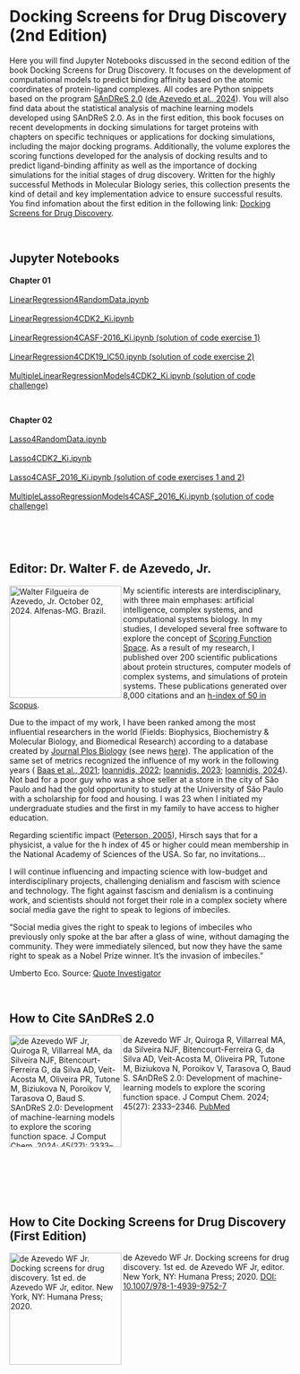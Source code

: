 # Docking Screens for Drug Discovery (2nd Edition)

Here you will find Jupyter Notebooks discussed in the second edition of the book Docking Screens for Drug Discovery. It focuses on the development of computational models to predict binding affinity based on the atomic coordinates of protein-ligand complexes. All codes are Python snippets based on the program [SAnDReS 2.0](https://github.com/azevedolab/sandres#readme) ([de Azevedo et al., 2024](https://doi.org/10.1002/jcc.27449)). You will also find data about the statistical analysis of machine learning models developed using SAnDReS 2.0.
As in the first edition, this book focuses on recent developments in docking simulations for target proteins with chapters on specific techniques or applications for docking simulations, including the major docking programs. Additionally, the volume explores the scoring functions developed for the analysis of docking results and to predict ligand-binding affinity as well as the importance of docking simulations for the initial stages of drug discovery. Written for the highly successful Methods in Molecular Biology series, this collection presents the kind of detail and key implementation advice to ensure successful results. You find infomation about the first edition in the following link: [Docking Screens for Drug Discovery](https://link.springer.com/book/10.1007/978-1-4939-9752-7).
<P>&nbsp;</P>
<H2>Jupyter Notebooks</H2>
<B>Chapter 01</B>
<br> </br>
<a href = "https://colab.research.google.com/drive/1mUo4-24mWi7DBtS6K2A_Lk4FFjt39dl4?usp=sharing" title = "LinearRegression4RandomData.ipynb">LinearRegression4RandomData.ipynb</a>
<br> </br>
<a href = "https://colab.research.google.com/drive/18HmfAjYDKGAOu0lFyzEteXK65DtoJiLY?usp=sharing" title = "LinearRegression4CDK2_Ki.ipynb">LinearRegression4CDK2_Ki.ipynb</a>
<br> </br>
<a href = "https://colab.research.google.com/drive/1X6bdeK3DTlLxnTS-4T1uB1VrTAQ_Se0U?usp=sharing" title = "LinearRegression4CASF-2016_Ki.ipynb (solution of code exercise 1)">LinearRegression4CASF-2016_Ki.ipynb (solution of code exercise 1)</a>
<br> </br>
<a href = "https://colab.research.google.com/drive/1WAieJyv1dPUjDfUZ_hDAWm2P9fAVcfCi?usp=sharing" title = "LinearRegression4CDK19_IC50.ipynb (solution of code exercise 2)">LinearRegression4CDK19_IC50.ipynb (solution of code exercise 2)</a>
<br> </br>
<a href = "https://colab.research.google.com/drive/1nXPL5zI4ws3kvBx3q0u-I_xZa5HIgVrL?usp=sharing" title = "MultipleLinearRegressionModels4CDK2_Ki.ipynb (solution of code challenge)">MultipleLinearRegressionModels4CDK2_Ki.ipynb (solution of code challenge)</a>
<P>&nbsp;</P>
<B>Chapter 02</B>
<br> </br>
<a href = "https://colab.research.google.com/drive/1tqYnH5LtzWhrnEKpFJ-zSXWhkfeSfseQ?usp=sharing" title = "Lasso4RandomData.ipynb">Lasso4RandomData.ipynb</a>
<br> </br>
<a href = "https://colab.research.google.com/drive/1hQ_0doz3vj7tl5RWIpkcytTm_BAvZgUP?usp=sharing" title = "Lasso4CDK2_Ki.ipynb">Lasso4CDK2_Ki.ipynb</a>
<br> </br>
<a href = "https://colab.research.google.com/drive/1dlDgSBNtyWcKRvAvnTALisZlbIdObxsH?usp=sharing" title = "Lasso4CASF_2016_Ki.ipynb (solution of code exercises 1 and 2)">Lasso4CASF_2016_Ki.ipynb (solution of code exercises 1 and 2)</a>
<br> </br>
<a href = "https://colab.research.google.com/drive/1lf3Rd7Bvdgpm1KkNzViJ2AuvJtnBQ_Z7?usp=sharing" title = "MultipleLassoRegressionModels4CASF_2016_Ki.ipynb (solution of code challenge)">MultipleLassoRegressionModels4CASF_2016_Ki.ipynb (solution of code challenge)</a>
<P>&nbsp;</P>  
<P>&nbsp;</P>
<H2>Editor: Dr. Walter F. de Azevedo, Jr.</H2>
<img src="https://drive.usercontent.google.com/download?id=1ao9REI0b_bCbjDy2pu4k3Tbr35LCB5Qt&export=view&authuser=0" width=200 align=left title="Walter Filgueira de Azevedo, Jr. October 02, 2024. Alfenas-MG. Brazil."></a>
<P>
My scientific interests are interdisciplinary, with three main emphases: artificial intelligence, complex systems, and computational systems biology. In my studies, I developed several free software to explore the concept of <a href = "https://www.eurekaselect.com/article/84362" title = "Heck GS, Pintro VO, Pereira RR, de Ávila MB, Levin NMB, de Azevedo WF. Supervised Machine Learning Methods Applied to Predict Ligand- Binding Affinity. Curr Med Chem. 2017;24(23):2459-2470.">Scoring Function Space</a>. As a result of my research, I published over 200 scientific publications about protein structures, computer models of complex systems, and simulations of protein systems. These publications generated over 8,000 citations and an <a href = "https://www.scopus.com/authid/detail.uri?authorId=7006435557" title = "de Azevedo Junior, Walter Filgueira. Scopus ID: 7006435557">h-index of 50 in Scopus</a>.   

Due to the impact of my work, I have been ranked among the most influential researchers in the world (Fields: Biophysics, Biochemistry & Molecular Biology, and Biomedical Research) according to a database created by <a href = "https://pubmed.ncbi.nlm.nih.gov/33064726/" title = "Ioannidis JPA, Boyack KW, Baas J. Updated science-wide author databases of standardized citation indicators. PLoS Biol. 2020 Oct 16;18(10):e3000918. doi: 10.1371/journal.pbio.3000918. PMID: 33064726; PMCID: PMC7567353.">Journal Plos Biology</a> (see news <a href = "https://www.pucrs.br/en/blog/research-database-includes-7-pucrs-professors-among-most-influential-in-the-world/" title = "Research database includes 7 PUCRS professors among most influential in the world">here</a>). The application of the same set of metrics recognized the influence of my work in the following years (
<a href = "https://elsevier.digitalcommonsdata.com/datasets/btchxktzyw/3" title = "August 2021 data-update for Updated science-wide author databases of standardized citation indicators">Baas et al., 2021</a>; <a href = "https://elsevier.digitalcommonsdata.com/datasets/btchxktzyw/4" title = "September 2022 data-update for Updated science-wide author databases of standardized citation indicators">Ioannidis, 2022</a>; <a href = "https://elsevier.digitalcommonsdata.com/datasets/btchxktzyw/6" title = "October 2023 data-update for Updated science-wide author databases of standardized citation indicators">Ioannidis, 2023</a>; <a href = "https://elsevier.digitalcommonsdata.com/datasets/btchxktzyw/7" title = "August 2024 data-update for Updated science-wide author databases of standardized citation indicators">Ioannidis, 2024</a>). Not bad for a poor guy who was a shoe seller at a store in the city of São Paulo and had the gold opportunity to study at the University of São Paulo with a scholarship for food and housing. I was 23 when I initiated my undergraduate studies and the first in my family to have access to higher education.

Regarding scientific impact (<a href = "https://www.sciencenews.org/article/rating-researchers" title = "Rating Researchers">Peterson, 2005</a>), Hirsch says that for a physicist, a value for the h index of 45 or higher could mean membership in the National Academy of Sciences of the USA. So far, no invitations...

I will continue influencing and impacting science with low-budget and interdisciplinary projects, challenging denialism and fascism with science and technology. The fight against fascism and denialism is a continuing work, and scientists should not forget their role in a complex society where social media gave the right to speak to legions of imbeciles.

“Social media gives the right to speak to legions of imbeciles who previously only spoke at the bar after a glass of wine, without damaging the community. They were immediately silenced, but now they have the same right to speak as a Nobel Prize winner. It’s the invasion of imbeciles.”

Umberto Eco. Source: <a href = "https://quoteinvestigator.com/2024/03/21/social-media/" title = "Quote Origin: Social Media Gives the Right To Speak To Legions of Imbeciles Who Previously Only Spoke in Bars After Drinking">Quote Investigator</a>
</P>
<P>&nbsp;</P>
<H2>How to Cite SAnDReS 2.0</H2>
<a href = "https://pubmed.ncbi.nlm.nih.gov/38900052/" title = "de Azevedo WF Jr, Quiroga R, Villarreal MA, da Silveira NJF, Bitencourt-Ferreira G, da Silva AD, Veit-Acosta M, Oliveira PR, Tutone M, Biziukova N, Poroikov V, Tarasova O, Baud S. SAnDReS 2.0: Development of machine-learning models to explore the scoring function space. J Comput Chem. 2024; 45(27): 2333–2346">
<img src="https://drive.usercontent.google.com/download?id=15c74Ezhm8CEciT8ZTK1tpVR6v3cZzsXT&export=view&authuser=0" width=200 align=left title="de Azevedo WF Jr, Quiroga R, Villarreal MA, da Silveira NJF, Bitencourt-Ferreira G, da Silva AD, Veit-Acosta M, Oliveira PR, Tutone M, Biziukova N, Poroikov V, Tarasova O, Baud S. SAnDReS 2.0: Development of machine-learning models to explore the scoring function space. J Comput Chem. 2024; 45(27): 2333–2346"></a>
<P>
de Azevedo WF Jr, Quiroga R, Villarreal MA, da Silveira NJF, Bitencourt-Ferreira G, da Silva AD, Veit-Acosta M, Oliveira PR, Tutone M, Biziukova N, Poroikov V, Tarasova O, Baud S. SAnDReS 2.0: Development of machine-learning models to explore the scoring function space. J Comput Chem. 2024; 45(27): 2333–2346. <a href = "https://pubmed.ncbi.nlm.nih.gov/38900052/" title = "de Azevedo WF Jr, Quiroga R, Villarreal MA, da Silveira NJF, Bitencourt-Ferreira G, da Silva AD, Veit-Acosta M, Oliveira PR, Tutone M, Biziukova N, Poroikov V, Tarasova O, Baud S. SAnDReS 2.0: Development of machine-learning models to explore the scoring function space. J Comput Chem. 2024; 45(27): 2333–2346.">PubMed</a>
</P>
<P>&nbsp;</P>
<P>&nbsp;</P>
<P>&nbsp;</P>
<P>&nbsp;</P>
<P>&nbsp;</P>
<H2>How to Cite Docking Screens for Drug Discovery (First Edition)</H2>
<a href = "https://doi.org/10.1007/978-1-4939-9752-7" title = "de Azevedo WF Jr. Docking screens for drug discovery. 1st ed. de Azevedo WF Jr, editor. New York, NY: Humana Press; 2020.">
<img src="https://drive.usercontent.google.com/download?id=1-zRNG6okT_n2AbyzzNOnNBqov8NA-5wX&export=view&authuser=0" width=200 align=left title="de Azevedo WF Jr. Docking screens for drug discovery. 1st ed. de Azevedo WF Jr, editor. New York, NY: Humana Press; 2020."></a>
<P>
de Azevedo WF Jr. Docking screens for drug discovery. 1st ed. de Azevedo WF Jr, editor. New York, NY: Humana Press; 2020. <a href = "https://doi.org/10.1007/978-1-4939-9752-7" title = "e Azevedo WF Jr. Docking screens for drug discovery. 1st ed. de Azevedo WF Jr, editor. New York, NY: Humana Press; 2020.">DOI: 10.1007/978-1-4939-9752-7</a>
</P>
